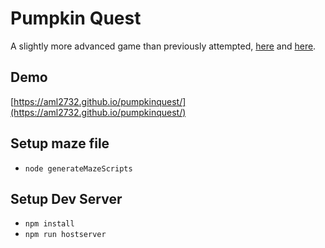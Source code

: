 # Pumpkin Quest
A slightly more advanced game than previously attempted, [here](https://github.com/aml2732/frogGame) and [here](https://github.com/aml2732/treeDesigner).

## Demo
[https://aml2732.github.io/pumpkinquest/](https://aml2732.github.io/pumpkinquest/)

## Setup maze file
- `node generateMazeScripts`

## Setup Dev Server
- `npm install`
- `npm run hostserver`
